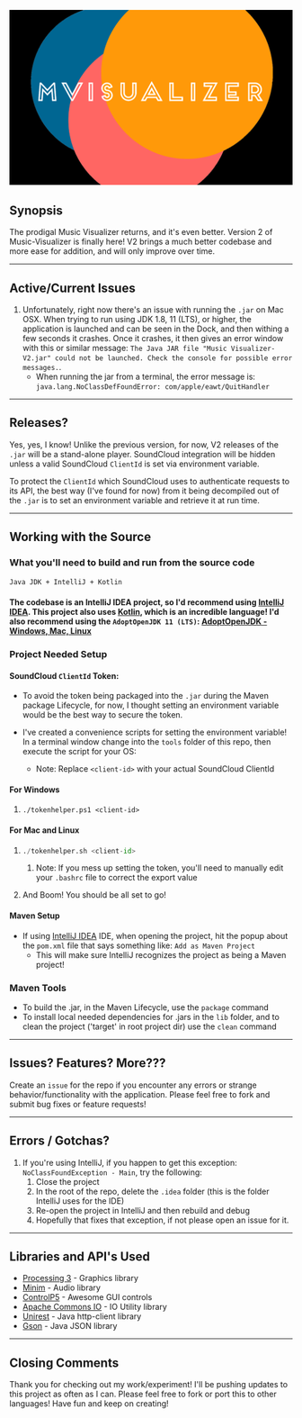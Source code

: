 ![](screenshots/logo.png?raw=true "Music-VisualizerV2 Logo")

## Synopsis
The prodigal Music Visualizer returns, and it's even better. Version 2 of Music-Visualizer is finally here!
V2 brings a much better codebase and more ease for addition, and will only improve over time.

---

## Active/Current Issues
1. Unfortunately, right now there's an issue with running the ```.jar``` on Mac OSX. When trying to run using JDK 1.8, 11 (LTS), or higher, the application is launched and can be seen in the Dock, and then withing a few seconds it crashes. Once it crashes, it then gives an error window with this or similar message: ```The Java JAR file "Music Visualizer-V2.jar" could not be launched. Check the console for possible error messages.```.
    - When running the jar from a terminal, the error message is: ```java.lang.NoClassDefFoundError: com/apple/eawt/QuitHandler```

---

## Releases?
Yes, yes, I know! Unlike the previous version, for now, V2 releases of the ```.jar``` will be a stand-alone player. SoundCloud integration will be hidden unless a valid SoundCloud ```ClientId``` is set via environment variable. 

To protect the ```ClientId``` which SoundCloud uses to authenticate requests to its API, the best way (I've found for now) from it being decompiled out of the ```.jar``` is to set an environment variable and retrieve it at run time.

---

## Working with the Source

### What you'll need to build and run from the source code
```
Java JDK + IntelliJ + Kotlin
```
#### The codebase is an IntelliJ IDEA project, so I'd recommend using [IntelliJ IDEA](https://www.jetbrains.com/idea/). This project also uses [Kotlin](https://kotlinlang.org/?fromMenu), which is an incredible language! I'd also recommend using the ```AdoptOpenJDK 11 (LTS)```: [AdoptOpenJDK - Windows, Mac, Linux](https://adoptopenjdk.net/releases.html?variant=openjdk11&jvmVariant=hotspot)

### Project Needed Setup

#### SoundCloud ```ClientId``` Token:
- To avoid the token being packaged into the ```.jar``` during the Maven package Lifecycle, for now, I thought setting an environment variable would be the best way to secure the token.

- I've created a convenience scripts for setting the environment variable! In a terminal window change into the ```tools``` folder of this repo, then execute the script for your OS:
    - Note: Replace ```<client-id>``` with your actual SoundCloud ClientId

#### For Windows
1. ```
   ./tokenhelper.ps1 <client-id>
   ```

#### For Mac and Linux
1. ```python
   ./tokenhelper.sh <client-id>
   ```
   1. Note: If you mess up setting the token, you'll need to manually edit your ```.bashrc``` file to correct the export value

2. And Boom! You should be all set to go!

#### Maven Setup
- If using [IntelliJ IDEA](https://www.jetbrains.com/idea/) IDE, when opening the project, hit the popup about the ```pom.xml``` file that says something like: ```Add as Maven Project```
    - This will make sure IntelliJ recognizes the project as being a Maven project!

### Maven Tools
- To build the .jar, in the Maven Lifecycle, use the ```package``` command
- To install local needed dependencies for .jars in the ```lib``` folder, and to clean the project ('target' in root project dir) use the ```clean``` command

---

## Issues? Features? More???

Create an ```issue``` for the repo if you encounter any errors or strange behavior/functionality with the application. 
Please feel free to fork and submit bug fixes or feature requests!

---

## Errors / Gotchas?
1. If you're using IntelliJ, if you happen to get this exception: ```NoClassFoundException - Main```, try the following:
    1. Close the project
    2. In the root of the repo, delete the ```.idea``` folder (this is the folder IntelliJ uses for the IDE)
    3. Re-open the project in IntelliJ and then rebuild and debug
    4. Hopefully that fixes that exception, if not please open an issue for it.

---

## Libraries and API's Used
- [Processing 3](https://processing.org/) - Graphics library
- [Minim](https://github.com/ddf/Minim) - Audio library
- [ControlP5](https://www.sojamo.de/libraries/controlP5/) - Awesome GUI controls
- [Apache Commons IO](https://commons.apache.org/proper/commons-io/) - IO Utility library
- [Unirest](https://kong.github.io/unirest-java/) - Java http-client library
- [Gson](https://github.com/google/gson) - Java JSON library 

---

## Closing Comments
Thank you for checking out my work/experiment! I'll be pushing updates to this project as often as I can. Please feel free to fork or port this to other languages! Have fun and keep on creating!
